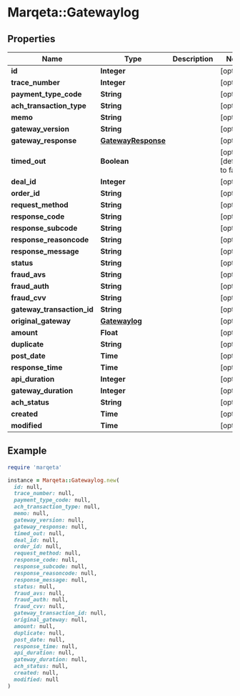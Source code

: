 # Marqeta::Gatewaylog

## Properties

| Name | Type | Description | Notes |
| ---- | ---- | ----------- | ----- |
| **id** | **Integer** |  | [optional] |
| **trace_number** | **Integer** |  | [optional] |
| **payment_type_code** | **String** |  | [optional] |
| **ach_transaction_type** | **String** |  | [optional] |
| **memo** | **String** |  | [optional] |
| **gateway_version** | **String** |  | [optional] |
| **gateway_response** | [**GatewayResponse**](GatewayResponse.md) |  | [optional] |
| **timed_out** | **Boolean** |  | [optional][default to false] |
| **deal_id** | **Integer** |  | [optional] |
| **order_id** | **String** |  | [optional] |
| **request_method** | **String** |  | [optional] |
| **response_code** | **String** |  | [optional] |
| **response_subcode** | **String** |  | [optional] |
| **response_reasoncode** | **String** |  | [optional] |
| **response_message** | **String** |  | [optional] |
| **status** | **String** |  | [optional] |
| **fraud_avs** | **String** |  | [optional] |
| **fraud_auth** | **String** |  | [optional] |
| **fraud_cvv** | **String** |  | [optional] |
| **gateway_transaction_id** | **String** |  | [optional] |
| **original_gateway** | [**Gatewaylog**](Gatewaylog.md) |  | [optional] |
| **amount** | **Float** |  | [optional] |
| **duplicate** | **String** |  | [optional] |
| **post_date** | **Time** |  | [optional] |
| **response_time** | **Time** |  | [optional] |
| **api_duration** | **Integer** |  | [optional] |
| **gateway_duration** | **Integer** |  | [optional] |
| **ach_status** | **String** |  | [optional] |
| **created** | **Time** |  | [optional] |
| **modified** | **Time** |  | [optional] |

## Example

```ruby
require 'marqeta'

instance = Marqeta::Gatewaylog.new(
  id: null,
  trace_number: null,
  payment_type_code: null,
  ach_transaction_type: null,
  memo: null,
  gateway_version: null,
  gateway_response: null,
  timed_out: null,
  deal_id: null,
  order_id: null,
  request_method: null,
  response_code: null,
  response_subcode: null,
  response_reasoncode: null,
  response_message: null,
  status: null,
  fraud_avs: null,
  fraud_auth: null,
  fraud_cvv: null,
  gateway_transaction_id: null,
  original_gateway: null,
  amount: null,
  duplicate: null,
  post_date: null,
  response_time: null,
  api_duration: null,
  gateway_duration: null,
  ach_status: null,
  created: null,
  modified: null
)
```

